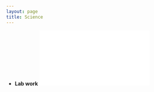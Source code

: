 ```yaml
---
layout: page
title: Science
---
```


* **Lab work** ![Activity Coefficient](Science/Aktivitätskoeffizient.md)
